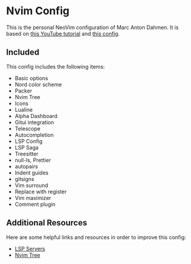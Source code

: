 # Nvim Config

This is the personal NeoVim configuration of Marc Anton Dahmen.
It is based on [this YouTube tutorial](https://www.youtube.com/watch?v=vdn_pKJUda8)
and [this config](https://github.com/josean-dev/dev-environment-files/tree/main/.config/nvim).

## Included

This config includes the following items:

-   Basic options
-   Nord color scheme
-   Packer
-   Nvim Tree
-   Icons
-   Lualine
-   Alpha Dashboard
-   Gitui integration
-   Telescope
-   Autocompletion
-   LSP Config
-   LSP Saga
-   Treesitter
-   null-ls, Prettier
-   autopairs
-   Indent guides
-   gitsigns
-   Vim surround
-   Replace with register
-   Vim maximizer
-   Comment plugin

## Additional Resources

Here are some helpful links and resources in order to improve this config:

-   [LSP Servers](https://github.com/williamboman/mason-lspconfig.nvim#available-lsp-servers)
-   [Nvim Tree](https://github.com/nvim-tree/nvim-tree.lua#readme)
